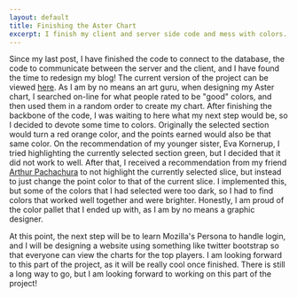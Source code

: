 ```yaml
---
layout: default
title: Finishing the Aster Chart
excerpt: I finish my client and server side code and mess with colors.
---
```

Since my last post, I have finished the code to connect to the database, the code to communicate between the server and the client, and I have found the time to redesign my blog! The current version of the project can be viewed [here](http://dry-wildwood-8809.herokuapp.com/). As I am by no means an art guru, when designing my Aster chart, I searched on-line for what people rated to be "good" colors, and then used them in a random order to create my chart. After finishing the backbone of the code, I was waiting to here what my next step would be, so I decided to devote some time to colors. Originally the selected section would turn a red orange color, and the points earned would also be that same color. On the recommendation of my younger sister, Eva Kornerup, I tried  highlighting the currently selected section green, but I decided that it did not work to well. After that, I received a recommendation from my friend [Arthur Pachachura](https://github.com/smo-key) to not highlight the currently selected slice, but instead to just change the point color to that of the current slice. I implemented this, but some of the colors that I had selected were too dark, so I had to find colors that worked well together and were brighter. Honestly, I am proud of the color pallet that I ended up with, as I am by no means a graphic designer.

At this point, the next step will be to learn Mozilla's Persona to handle login, and I will be designing a website using something like twitter bootstrap so that everyone can view the charts for the top players. I am looking forward to this part of the project, as it will be really cool once finished. There is still a long way to go, but I am looking forward to working on this part of the project!
